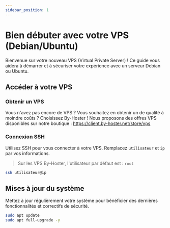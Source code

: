 ```yaml
---
sidebar_position: 1
---
```


# Bien débuter avec votre VPS (Debian/Ubuntu)

Bienvenue sur votre nouveau VPS (Virtual Private Server) ! Ce guide vous aidera à démarrer et à sécuriser votre expérience avec un serveur Debian ou Ubuntu.

## Accéder à votre VPS

### Obtenir un VPS
Vous n'avez pas encore de VPS ? Vous souhaitez en obtenir un de qualité à moindre coûts ?
Choisissez By-Hoster ! Nous proposons des offres VPS disponibles sur notre boutique : https://client.by-hoster.net/store/vps

### Connexion SSH

Utilisez SSH pour vous connecter à votre VPS. Remplacez `utilisateur` et `ip` par vos informations.
> Sur les VPS By-Hoster, l'utilisateur par défaut est : ``root``

```bash
ssh utilisateur@ip
```

## Mises à jour du système
Mettez à jour régulièrement votre système pour bénéficier des dernières fonctionnalités et correctifs de sécurité.

```bash
sudo apt update
sudo apt full-upgrade -y
```
